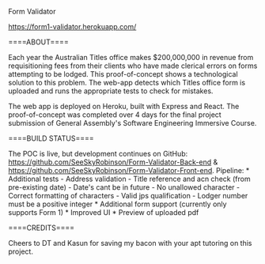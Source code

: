 Form Validator

https://form1-validator.herokuapp.com/

====ABOUT====

Each year the Australian Titles office makes $200,000,000 in revenue from requisitioning fees from their clients who have made clerical errors on forms attempting to be lodged. This proof-of-concept shows a technological solution to this problem. The web-app detects which Titles office form is uploaded and runs the appropriate tests to check for mistakes.

The web app is deployed on Heroku, built with Express and React. The proof-of-concept was completed over 4 days for the final project submission of General Assembly's Software Engineering Immersive Course.


====BUILD STATUS====

The POC is live, but development continues on GitHub: https://github.com/SeeSkyRobinson/Form-Validator-Back-end & https://github.com/SeeSkyRobinson/Form-Validator-Front-end.
Pipeline:
    * Additional tests
        - Address validation
        - Title reference and acn check (from pre-existing date)
        - Date's cant be in future
        - No unallowed character
        - Correct formatting of characters
        - Valid jps qualification
        - Lodger number must be a positive integer
    * Additional form support (currently only supports Form 1)
    * Improved UI
    * Preview of uploaded pdf

====CREDITS====

Cheers to DT and Kasun for saving my bacon with your apt tutoring on this project. 